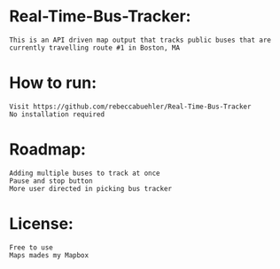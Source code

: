 # Real-Time-Bus-Tracker:

    This is an API driven map output that tracks public buses that are currently travelling route #1 in Boston, MA

# How to run:

    Visit https://github.com/rebeccabuehler/Real-Time-Bus-Tracker
    No installation required

# Roadmap:

    Adding multiple buses to track at once
    Pause and stop button
    More user directed in picking bus tracker

# License:

    Free to use
    Maps mades my Mapbox

